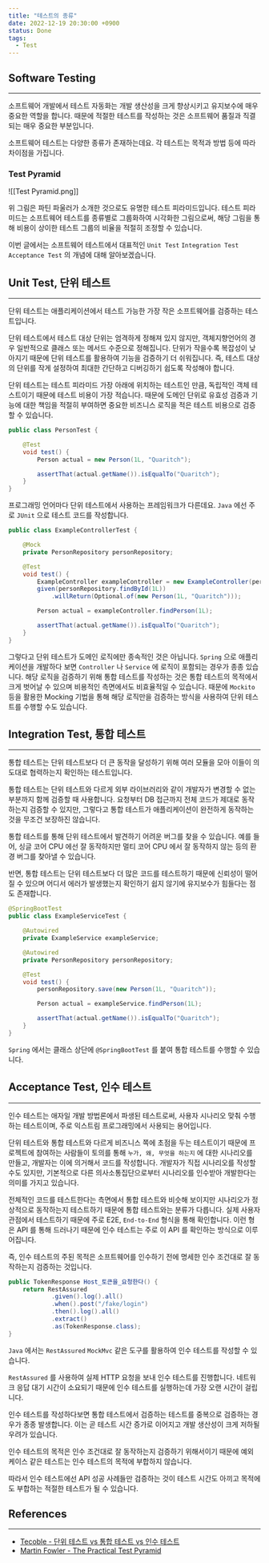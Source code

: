 ```yaml
---
title: "테스트의 종류"
date: 2022-12-19 20:30:00 +0900
status: Done
tags:
  - Test
---
```


## Software Testing

---

소프트웨어 개발에서 테스트 자동화는 개발 생산성을 크게 향상시키고 유지보수에 매우 중요한 역할을 합니다. 때문에 적절한 테스트를 작성하는 것은 소프트웨어 품질과 직결되는 매우 중요한 부분입니다.

소프트웨어 테스트는 다양한 종류가 존재하는데요. 각 테스트는 목적과 방법 등에 따라 차이점을 가집니다.

### Test Pyramid

![[Test Pyramid.png]]

위 그림은 파틴 파울러가 소개한 것으로도 유명한 테스트 피라미드입니다. 테스트 피라미드는 소프트웨어 테스트를 종류별로 그룹화하여 시각화한 그림으로써, 해당 그림을 통해 비용이 상이한 테스트 그룹의 비율을 적절히 조정할 수 있습니다.

이번 글에서는 소프트웨어 테스트에서 대표적인 `Unit Test` `Integration Test` `Acceptance Test` 의 개념에 대해 알아보겠습니다.

## Unit Test, 단위 테스트

---

단위 테스트는 애플리케이션에서 테스트 가능한 가장 작은 소프트웨어를 검증하는 테스트입니다.

단위 테스트에서 테스트 대상 단위는 엄격하게 정해져 있지 않지만, 객체지향언어의 경우 일반적으로 클래스 또는 메서드 수준으로 정해집니다. 단위가 작을수록 복잡성이 낮아지기 때문에 단위 테스트를 활용하여 기능을 검증하기 더 쉬워집니다. 즉, 테스트 대상의 단위를 작게 설정하여 최대한 간단하고 디버깅하기 쉽도록 작성해야 합니다.

단위 테스트는 테스트 피라미드 가장 아래에 위치하는 테스트인 만큼, 독립적인 객체 테스트이기 때문에 테스트 비용이 가장 적습니다. 때문에 도메인 단위로 유효성 검증과 기능에 대한 책임을 적절히 부여하면 중요한 비즈니스 로직을 적은 테스트 비용으로 검증할 수 있습니다.

```java
public class PersonTest {

    @Test
    void test() {
        Person actual = new Person(1L, "Quaritch");

        assertThat(actual.getName()).isEqualTo("Quaritch");
    }
}
```

프로그래밍 언어마다 단위 테스트에서 사용하는 프레임워크가 다른데요. `Java` 에선 주로 `JUnit` 으로 테스트 코드를 작성합니다.

```java
public class ExampleControllerTest {

    @Mock
    private PersonRepository personRepository;

    @Test
    void test() {
        ExampleController exampleController = new ExampleController(personRepository);
        given(personRepository.findById(1L))
            .willReturn(Optional.of(new Person(1L, "Quaritch")));

        Person actual = exampleController.findPerson(1L);

        assertThat(actual.getName()).isEqualTo("Quaritch");
    }
}
```

그렇다고 단위 테스트가 도메인 로직에만 종속적인 것은 아닙니다. `Spring` 으로 애플리케이션을 개발하다 보면 `Controller` 나 `Service` 에 로직이 포함되는 경우가 종종 있습니다. 해당 로직을 검증하기 위해 통합 테스트를 작성하는 것은 통합 테스트의 목적에서 크게 벗어날 수 있으며 비용적인 측면에서도 비효율적일 수 있습니다. 때문에 `Mockito` 등을 활용한 Mocking 기법을 통해 해당 로직만을 검증하는 방식을 사용하여 단위 테스트를 수행할 수도 있습니다.

## Integration Test, 통합 테스트

---

통합 테스트는 단위 테스트보다 더 큰 동작을 달성하기 위해 여러 모듈을 모아 이들이 의도대로 협력하는지 확인하는 테스트입니다.

통합 테스트는 단위 테스트와 다르게 외부 라이브러리와 같이 개발자가 변경할 수 없는 부분까지 함께 검증할 때 사용합니다. 요청부터 DB 접근까지 전체 코드가 제대로 동작하는지 검증할 수 있지만, 그렇다고 통합 테스트가 애플리케이션이 완전하게 동작하는 것을 무조건 보장하진 않습니다.

통합 테스트를 통해 단위 테스트에서 발견하기 어려운 버그를 찾을 수 있습니다. 예를 들어, 싱글 코어 CPU 에선 잘 동작하지만 멀티 코어 CPU 에서 잘 동작하지 않는 등의 환경 버그를 찾아낼 수 있습니다.

반면, 통합 테스트는 단위 테스트보다 더 많은 코드를 테스트하기 때문에 신뢰성이 떨어질 수 있으며 어디서 에러가 발생했는지 확인하기 쉽지 않기에 유지보수가 힘들다는 점도 존재합니다.

```java
@SpringBootTest
public class ExampleServiceTest {

    @Autowired
    private ExampleService exampleService;

    @Autowired
    private PersonRepository personRepository;

    @Test
    void test() {
        personRepository.save(new Person(1L, "Quaritch"));

        Person actual = exampleService.findPerson(1L);

        assertThat(actual.getName()).isEqualTo("Quaritch");
    }
}
```

`Spring` 에서는 클래스 상단에 `@SpringBootTest` 를 붙여 통합 테스트를 수행할 수 있습니다.

## Acceptance Test, 인수 테스트

---

인수 테스트는 애자일 개발 방법론에서 파생된 테스트로써, 사용자 시나리오 맞춰 수행하는 테스트이며, 주로 익스트림 프로그래밍에서 사용되는 용어입니다.

단위 테스트와 통합 테스트와 다르게 비즈니스 쪽에 초점을 두는 테스트이기 때문에 프로젝트에 참여하는 사람들이 토의를 통해 `누가, 왜, 무엇을 하는지` 에 대한 시나리오를 만들고, 개발자는 이에 의거해서 코드를 작성합니다. 개발자가 직접 시나리오를 작성할 수도 있지만, 기본적으로 다른 의사소통집단으로부터 시나리오를 인수받아 개발한다는 의미를 가지고 있습니다.

전체적인 코드를 테스트한다는 측면에서 통합 테스트와 비슷해 보이지만 시나리오가 정상적으로 동작하는지 테스트하기 때문에 통합 테스트와는 분류가 다릅니다. 실제 사용자 관점에서 테스트하기 때문에 주로 E2E, `End-to-End` 형식을 통해 확인합니다. 이런 형은 API 를 통해 드러나기 때문에 인수 테스트는 주로 이 API 를 확인하는 방식으로 이루어집니다.

즉, 인수 테스트의 주된 목적은 소프트웨어를 인수하기 전에 명세한 인수 조건대로 잘 동작하는지 검증하는 것입니다.

```java
public TokenResponse Host_토큰을_요청한다() {
    return RestAssured
            .given().log().all()
            .when().post("/fake/login")
            .then().log().all()
            .extract()
            .as(TokenResponse.class);
}
```

`Java` 에서는 `RestAssured` `MockMvc` 같은 도구를 활용하여 인수 테스트를 작성할 수 있습니다.

`RestAssured` 를 사용하여 실제 HTTP 요청을 보내 인수 테스트를 진행합니다. 네트워크 응답 대기 시간이 소요되기 때문에 인수 테스트를 실행하는데 가장 오랜 시간이 걸립니다.

인수 테스트를 작성하다보면 통합 테스트에서 검증하는 테스트를 중복으로 검증하는 경우가 종종 발생합니다. 이는 곧 테스트 시간 증가로 이어지고 개발 생산성이 크게 저하될 우려가 있습니다.

인수 테스트의 목적은 인수 조건대로 잘 동작하는지 검증하기 위해서이기 때문에 예외 케이스 같은 테스트는 인수 테스트의 목적에 부합하지 않습니다.

따라서 인수 테스트에선 API 성공 사례들만 검증하는 것이 테스트 시간도 아끼고 목적에도 부합하는 적절한 테스트가 될 수 있습니다.

## References

---

- [Tecoble - 단위 테스트 vs 통합 테스트 vs 인수 테스트](https://tecoble.techcourse.co.kr/post/2021-05-25-unit-test-vs-integration-test-vs-acceptance-test/)
- [Martin Fowler - The Practical Test Pyramid](https://martinfowler.com/articles/practical-test-pyramid.html)
